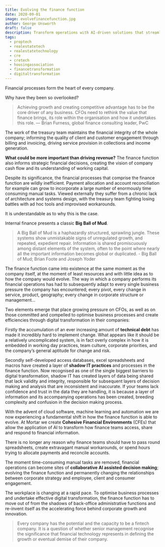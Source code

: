 ```yaml
---
title: Evolving the finance function
date: 2020-09-01
image: evolvefinancefunction.jpg
author: George Unsworth
draft: false
description: Transform operations with AI-driven solutions that streamline processes, eliminate manual tasks, and drive strategic business growth.
tags:
  - proptech
  - realestatetech
  - realestatetechnology
  - cre
  - cretech
  - housingassociation
  - financetransformation
  - digitaltransformation
---
```


Financial processes form the heart of every company. 

Why have they been so overlooked?   

> Achieving growth and creating competitive advantage has to be the core driver of any business. CFOs need to rethink the value that finance brings, its role within the organisation and how it undertakes this role. — Brian Furness, global finance consulting leader, PwC

The work of the treasury team maintains the financial integrity of the whole company; informing the quality of client and customer engagement through billing and invoicing, driving service provision in collections and income generation. 

**What could be more important than driving revenue?** The finance function also informs strategic financial decisions, creating the vision of company cash flow and its understanding of working capital.

Despite its significance, the financial processes that comprise the finance function are wildly inefficient. Payment allocation and account reconciliation for example can grow to incorporate a large number of enormously time consuming manual tasks. Viewed externally they suffer from a chronic lack of architecture and systems design, with the treasury team fighting losing battles with ad hoc tools and improvised workarounds. 

It is understandable as to why this is the case. 

Internal finance presents a classic **Big Ball of Mud**. 

> A Big Ball of Mud is a haphazardly structured, sprawling jungle. These systems show unmistakable signs of unregulated growth, and repeated, expedient repair. Information is shared promiscuously among distant elements of the system, often to the point where nearly all the important information becomes global or duplicated. - Big Ball of Mud; Brian Foote and Joseph Yoder

The finance function came into existence at the same moment as the company itself, at the moment of least resources and with little idea as to how the company would evolve. The way in which a company performs its financial operations has had to subsequently adapt to every single business pressure the company has encountered; every pivot, every change in service, product, geography; every change in corporate structure or management… 

Two elements emerge that place growing pressure on CFOs, as well as on those committed and compelled to optimise business processes and create efficiencies through digital transformation in their companies:

Firstly the accumulation of an ever increasing amount of **technical debt** has made it incredibly hard to implement change. What appears like it should be a relatively uncomplicated system, is in fact overly complex in how it is embedded in working day practices, team culture, corporate priorities, and the company’s general aptitude for change and risk. 

Secondly self-developed access databases, excel spreadsheets and macros have created a layer of **shadow IT practices** and processes in the finance function. Now recognised as one of the single biggest barriers to digital transformation, shadow IT has created layers of data being shared that lack validity and integrity, responsible for subsequent layers of decision making and analysis that are inconsistent and inaccurate. If your teams lack confidence and trust in the data they are handling, it is because a layer of information and its accompanying operations has been created, breeding complexity and confusion in the decision making process.

With the advent of cloud software, machine learning and automation we are now experiencing a fundamental shift in how the finance function is able to evolve. At Mortar we create **Cohesive Financial Environments** (CFEs) that allow the application of AI to transform how finance teams access, share and respond to financial information.

There is no longer any reason why finance teams should have to pass round spreadsheets, create extravagant manual workarounds, or spend hours trying to allocate payments and reconcile accounts.

The moment time-consuming manual tasks are removed, financial operations can become sites of **collaborative AI assisted decision making**; evolving the finance function and permanently changing the relationships between corporate strategy and employee, client and consumer engagement.

The workplace is changing at a rapid pace. To optimise business processes and undertake effective digital transformation, the finance function has to move out of from the shadows of back-office administrative functions and re-invent itself as the accelerating force behind corporate growth and innovation.

> Every company has the potential and the capacity to be a fintech company. It is a question of whether senior management recognise the significance that financial technology represents in defining the growth or eventual demise of their company.
